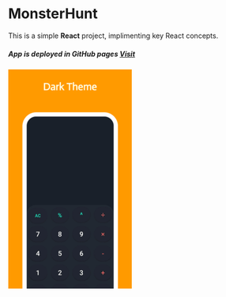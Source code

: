 # MonsterHunt

This is a simple **React** project, implimenting key React concepts.


##### App is deployed in GitHub pages [Visit](http://joyetgeorge.github.io/MonsterHunt)

<p>
   <img src="https://raw.githubusercontent.com/joyetgeorge/Calculator/master/img/project3.png" width="250">
</p>